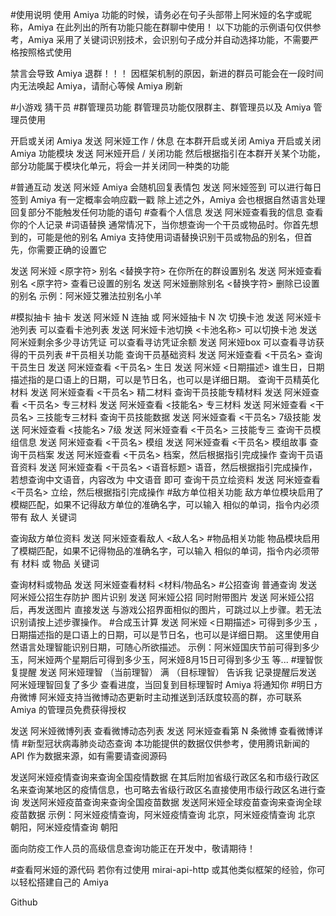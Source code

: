 #使用说明
使用 Amiya 功能的时候，请务必在句子头部带上阿米娅的名字或昵称，Amiya 在此列出的所有功能只能在群聊中使用！
以下功能的示例语句仅供参考，Amiya 采用了关键词识别技术，会识别句子成分并自动选择功能，不需要严格按照格式使用

禁言会导致 Amiya 退群！！！
因框架机制的原因，新进的群员可能会在一段时间内无法唤起 Amiya，请耐心等候 Amiya 刷新

#小游戏
猜干员
#群管理员功能
群管理员功能仅限群主、群管理员以及 Amiya 管理员使用

开启或关闭 Amiya
发送 阿米娅工作 / 休息 在本群开启或关闭 Amiya
开启或关闭 Amiya 功能模块
发送 阿米娅开启 / 关闭功能 然后根据指引在本群开关某个功能，部分功能属于模块化单元，将会一并关闭同一种类的功能

#普通互动
发送 阿米娅 Amiya 会随机回复表情包
发送 阿米娅签到 可以进行每日签到
Amiya 有一定概率会响应戳一戳
除上述之外，Amiya 会也根据自然语言处理回复部分不能触发任何功能的语句
#查看个人信息
发送 阿米娅查看我的信息 查看你的个人记录
#词语替换
通常情况下，当你想查询一个干员或物品时。你首先想到的，可能是他的别名
Amiya 支持使用词语替换识别干员或物品的别名，但首先，你需要正确的设置它

发送 阿米娅 <原字符> 别名 <替换字符> 在你所在的群设置别名
发送 阿米娅查看别名 <原字符> 查看已设置的别名
发送 阿米娅删除别名 <替换字符> 删除已设置的别名
示例：阿米娅艾雅法拉别名小羊

#模拟抽卡
抽卡
发送 阿米娅 N 连抽 或 阿米娅抽卡 N 次
切换卡池
发送 阿米娅卡池列表 可以查看卡池列表
发送 阿米娅卡池切换 <卡池名称> 可以切换卡池
发送 阿米娅剩余多少寻访凭证 可以查看寻访凭证余额
发送 阿米娅box 可以查看寻访获得的干员列表
#干员相关功能
查询干员基础资料
发送 阿米娅查看 <干员名>
查询干员生日
发送 阿米娅查看 <干员名> 生日
发送 阿米娅 <日期描述> 谁生日，日期描述指的是口语上的日期，可以是节日名，也可以是详细日期。
查询干员精英化材料
发送 阿米娅查看 <干员名> 精二材料
查询干员技能专精材料
发送 阿米娅查看 <干员名> 专三材料
发送 阿米娅查看 <技能名> 专三材料
发送 阿米娅查看 <干员名> 三技能专三材料
查询干员技能数据
发送 阿米娅查看 <干员名> 7级技能
发送 阿米娅查看 <技能名> 7级
发送 阿米娅查看 <干员名> 三技能专三
查询干员模组信息
发送 阿米娅查看 <干员名> 模组
发送 阿米娅查看 <干员名> 模组故事
查询干员档案
发送 阿米娅查看 <干员名> 档案，然后根据指引完成操作
查询干员语音资料
发送 阿米娅查看 <干员名> <语音标题> 语音，然后根据指引完成操作，若想查询中文语音，内容改为 中文语音 即可
查询干员立绘资料
发送 阿米娅查看 <干员名> 立绘，然后根据指引完成操作
#敌方单位相关功能
敌方单位模块启用了模糊匹配，如果不记得敌方单位的准确名字，可以输入 相似的单词，指令内必须带有 敌人 关键词

查询敌方单位资料
发送 阿米娅查看敌人 <敌人名>
#物品相关功能
物品模块启用了模糊匹配，如果不记得物品的准确名字，可以输入 相似的单词，指令内必须带有 材料 或 物品 关键词

查询材料或物品
发送 阿米娅查看材料 <材料/物品名>
#公招查询
普通查询
发送 阿米娅公招生存防护
图片识别
发送 阿米娅公招 同时附带图片
发送 阿米娅公招 后，再发送图片
直接发送 与游戏公招界面相似的图片，可跳过以上步骤。若无法识别请按上述步骤操作。
#合成玉计算
发送 阿米娅 <日期描述> 可得到多少玉 ，日期描述指的是口语上的日期，可以是节日名，也可以是详细日期。
这里使用自然语言处理智能识别日期，可随心所欲描述。
示例：阿米娅国庆节前可得到多少玉，阿米娅两个星期后可得到多少玉，阿米娅8月15日可得到多少玉 等...
#理智恢复提醒
发送 阿米娅理智 （当前理智） 满 （目标理智） 告诉我
记录提醒后发送 阿米娅理智回复了多少 查看进度，当回复到目标理智时 Amiya 将通知你
#明日方舟微博
阿米娅支持当微博动态更新时主动推送到活跃度较高的群，亦可联系 Amiya 的管理员免费获得授权

发送 阿米娅微博列表 查看微博动态列表
发送 阿米娅查看第 N 条微博 查看微博详情
#新型冠状病毒肺炎动态查询
本功能提供的数据仅供参考，使用腾讯新闻的 API 作为数据来源，如有需要请查阅源码

发送阿米娅疫情查询来查询全国疫情数据
在其后附加省级行政区名和市级行政区名来查询某地区的疫情信息，也可略去省级行政区名直接使用市级行政区名进行查询
发送阿米娅疫苗查询来查询全国疫苗数据
发送阿米娅全球疫苗查询来查询全球疫苗数据
示例：阿米娅疫情查询，阿米娅疫情查询 北京，阿米娅疫情查询 北京 朝阳，阿米娅疫情查询 朝阳

面向防疫工作人员的高级信息查询功能正在开发中，敬请期待！

#查看阿米娅的源代码
若你有过使用 mirai-api-http 或其他类似框架的经验，你可以轻松搭建自己的 Amiya

Github